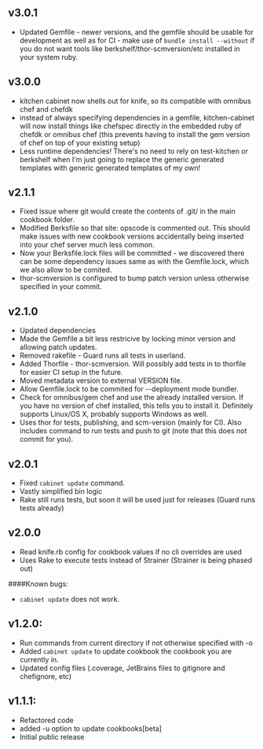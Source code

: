 ## v3.0.1
* Updated Gemfile - newer versions, and the gemfile should be usable for development as well as for CI - make use of `bundle install --without` if you do not want tools like berkshelf/thor-scmversion/etc installed in your system ruby.

## v3.0.0
* kitchen cabinet now shells out for knife, so its compatible with omnibus chef and chefdk
* instead of always specifying dependencies in a gemfile, kitchen-cabinet will now install things like chefspec directly in the embedded ruby of chefdk or omnibus chef (this prevents having to install the gem version of chef on top of your existing setup)
* Less runtime dependencies! There's no need to rely on test-kitchen or berkshelf when I'm just going to replace the generic generated templates with generic generated templates of my own!

## v2.1.1
* Fixed issue where git would create the contents of .git/ in the main cookbook folder.
* Modified Berksfile so that site: opscode is commented out. This should make issues with new cookbook versions accidentally being inserted into your chef server much less common.
* Now your Berksfile.lock files will be committed - we discovered there can be some dependency issues same as with the Gemfile.lock, which we also allow to be comited.
* thor-scmversion is configured to bump patch version unless otherwise specified in your commit.

## v2.1.0
* Updated dependencies
* Made the Gemfile a bit less restricive by locking minor version and allowing patch updates.
* Removed rakefile - Guard runs all tests in userland.
* Added Thorfile - thor-scmversion. Will possibly add tests in to thorfile for easier CI setup in the future.
* Moved metadata version to external VERSION file.
* Allow Gemfile.lock to be commited for --deployment mode bundler.
* Check for omnibus/gem chef and use the already installed version. If you have no version of chef installed, this tells you to install it. Definitely supports Linux/OS X, probably supports Windows as well.
* Uses thor for tests, publishing, and scm-version (mainly for CI). Also includes command to run tests and push to git (note that this does not commit for you).

## v2.0.1
* Fixed `cabinet update` command.
* Vastly simplified bin logic
* Rake still runs tests, but soon it will be used just for releases (Guard runs tests already)

## v2.0.0
* Read knife.rb config for cookbook values if no cli overrides are used
* Uses Rake to execute tests instead of Strainer (Strainer is being phased out)

####Known bugs:
* `cabinet update` does not work.

## v1.2.0:

* Run commands from current directory if not otherwise specified with -o
* Added `cabinet update` to update cookbook the cookbook you are currently in.
* Updated config files (.coverage, JetBrains files to gitignore and chefignore, etc)

## v1.1.1:

* Refactored code
* added -u option to update cookbooks[beta]
* Initial public release
